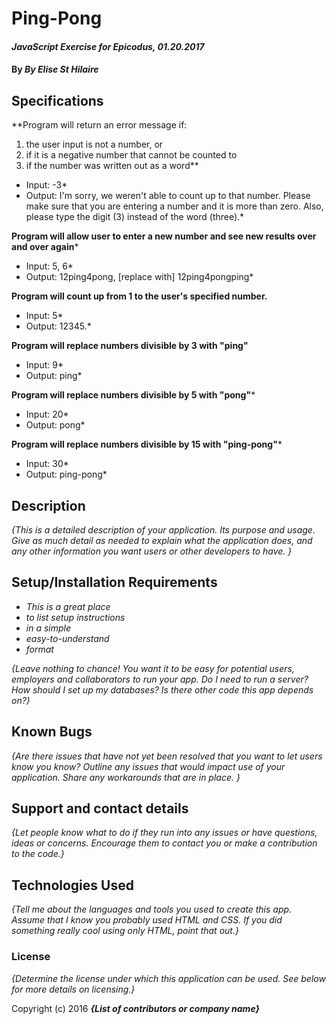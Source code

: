 # Ping-Pong

#### _JavaScript Exercise for Epicodus, 01.20.2017_

#### By _**By Elise St Hilaire**_

## Specifications
**Program will return an error message if:
1. the user input is not a number, or
2. if it is a negative number that cannot be counted to
3. if the number was written out as a word**
* Input: -3*
* Output: I'm sorry, we weren't able to count up to that number. Please make sure that you are entering a number and it is more than zero. Also, please type the digit (3) instead of the word (three).*

**Program will allow user to enter a new number and see new results over and over again***
* Input: 5, 6*
* Output: 12ping4pong, [replace with] 12ping4pongping*

**Program will count up from 1 to the user's specified number.**
* Input: 5*
* Output: 12345.*

**Program will replace numbers divisible by 3 with "ping"**
* Input: 9*
* Output: ping*

**Program will replace numbers divisible by 5 with "pong"***
* Input: 20*
* Output: pong*

**Program will replace numbers divisible by 15 with "ping-pong"***
* Input: 30*
* Output: ping-pong*




## Description

_{This is a detailed description of your application. Its purpose and usage.  Give as much detail as needed to explain what the application does, and any other information you want users or other developers to have. }_

## Setup/Installation Requirements

* _This is a great place_
* _to list setup instructions_
* _in a simple_
* _easy-to-understand_
* _format_

_{Leave nothing to chance! You want it to be easy for potential users, employers and collaborators to run your app. Do I need to run a server? How should I set up my databases? Is there other code this app depends on?}_

## Known Bugs

_{Are there issues that have not yet been resolved that you want to let users know you know?  Outline any issues that would impact use of your application.  Share any workarounds that are in place. }_

## Support and contact details

_{Let people know what to do if they run into any issues or have questions, ideas or concerns.  Encourage them to contact you or make a contribution to the code.}_

## Technologies Used

_{Tell me about the languages and tools you used to create this app. Assume that I know you probably used HTML and CSS. If you did something really cool using only HTML, point that out.}_

### License

*{Determine the license under which this application can be used.  See below for more details on licensing.}*

Copyright (c) 2016 **_{List of contributors or company name}_**
